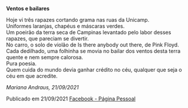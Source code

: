 **Ventos e bailares**

Hoje vi três rapazes cortando grama nas ruas da Unicamp.   
Uniformes laranjas, chapéus e máscaras verdes.    
Um poeirão da terra seca de Campinas levantado pelo labor desses rapazes, que pareciam se divertir.    
No carro, o solo de violão de Is there anybody out there, de Pink Floyd.    
Cada dedilhado, uma folhinha se movia no bailar dos ventos desta terra quente e nem sempre calorosa.    
Pura poesia.  
Quem cuida do mundo devia ganhar crédito no céu, qualquer que seja o céu em que acredite. 

*Mariana Andraus, 21/09/2021*

Publicado em 21/09/2021 [Facebook - Página Pessoal](https://www.facebook.com/photo/?fbid=10161194549817678) 